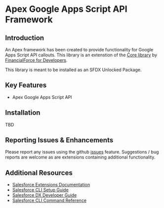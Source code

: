 # Apex Google Apps Script API Framework

## Introduction

An Apex framework has been created to provide functionality for Google Apps Script API callouts. This library is an extenstion of the [Core library](https://github.com/financialforcedev/ffhttp-core) by [FinancialForce for Developers](https://github.com/financialforcedev).

This library is meant to be installed as an SFDX Unlocked Package.

## Key Features

- Apex Google Apps Script API

## Installation

TBD

## Reporting Issues & Enhancements

Please report any issues using the github [issues](https://github.com/miguelriverarios/mrr-googleappsscript/issues) feature. Suggestions / bug reports are welcome as are extensions containing additional functionality.

## Additional Resources

- [Salesforce Extensions Documentation](https://developer.salesforce.com/tools/vscode/)
- [Salesforce CLI Setup Guide](https://developer.salesforce.com/docs/atlas.en-us.sfdx_setup.meta/sfdx_setup/sfdx_setup_intro.htm)
- [Salesforce DX Developer Guide](https://developer.salesforce.com/docs/atlas.en-us.sfdx_dev.meta/sfdx_dev/sfdx_dev_intro.htm)
- [Salesforce CLI Command Reference](https://developer.salesforce.com/docs/atlas.en-us.sfdx_cli_reference.meta/sfdx_cli_reference/cli_reference.htm)
